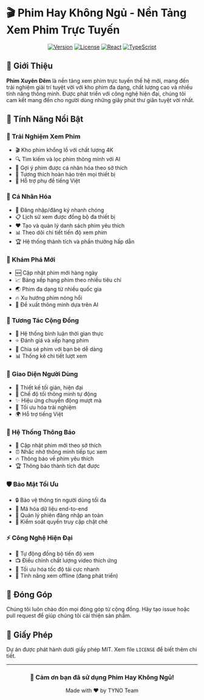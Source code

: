 # 🎬 Phim Hay Không Ngủ - Nền Tảng Xem Phim Trực Tuyến

<div align="center">

[![Version](https://img.shields.io/badge/Version-1.0.0-blue)]()
[![License](https://img.shields.io/badge/License-MIT-green)]()
[![React](https://img.shields.io/badge/React-18.3-61dafb)]()
[![TypeScript](https://img.shields.io/badge/TypeScript-5.6-3178c6)]()

</div>

## 🌟 Giới Thiệu
**Phim Xuyên Đêm** là nền tảng xem phim trực tuyến thế hệ mới, mang đến trải nghiệm giải trí tuyệt vời với kho phim đa dạng, chất lượng cao và nhiều tính năng thông minh. Được phát triển với công nghệ hiện đại, chúng tôi cam kết mang đến cho người dùng những giây phút thư giãn tuyệt vời nhất.

## 🚀 Tính Năng Nổi Bật

### 🎥 Trải Nghiệm Xem Phim
- 🎬 Kho phim khổng lồ với chất lượng 4K
- 🔍 Tìm kiếm và lọc phim thông minh với AI
- 🎯 Gợi ý phim được cá nhân hóa theo sở thích
- 📱 Tương thích hoàn hảo trên mọi thiết bị
- 💬 Hỗ trợ phụ đề tiếng Việt

### 👤 Cá Nhân Hóa
- 🔐 Đăng nhập/đăng ký nhanh chóng
- 📋 Lịch sử xem được đồng bộ đa thiết bị
- ❤️ Tạo và quản lý danh sách phim yêu thích
- 📊 Theo dõi chi tiết tiến độ xem phim
- 🏆 Hệ thống thành tích và phần thưởng hấp dẫn

### 🌈 Khám Phá Mới
- 🆕 Cập nhật phim mới hàng ngày
- 📈 Bảng xếp hạng phim theo nhiều tiêu chí
- 🌏 Phim đa dạng từ nhiều quốc gia
- 🔥 Xu hướng phim nóng hổi
- 🎲 Đề xuất thông minh dựa trên AI

### 💫 Tương Tác Cộng Đồng
- 💭 Hệ thống bình luận thời gian thực
- ⭐ Đánh giá và xếp hạng phim
- 🔄 Chia sẻ phim với bạn bè dễ dàng
- 📊 Thống kê chi tiết lượt xem

### 🎨 Giao Diện Người Dùng
- 🎯 Thiết kế tối giản, hiện đại
- 🌙 Chế độ tối thông minh tự động
- ✨ Hiệu ứng chuyển động mượt mà
- 🚀 Tối ưu hóa trải nghiệm
- 🌍 Hỗ trợ tiếng Việt

### 🔔 Hệ Thống Thông Báo
- 📢 Cập nhật phim mới theo sở thích
- ⏰ Nhắc nhở thông minh tiếp tục xem
- 🔥 Thông báo về phim yêu thích
- 🏆 Thông báo thành tích đạt được

### 🛡️ Bảo Mật Tối Ưu
- 🔒 Bảo vệ thông tin người dùng tối đa
- 🔐 Mã hóa dữ liệu end-to-end
- 👤 Quản lý phiên đăng nhập an toàn
- 🎯 Kiểm soát quyền truy cập chặt chẽ

### ⚡ Công Nghệ Hiện Đại
- 💾 Tự động đồng bộ tiến độ xem
- 📺 Điều chỉnh chất lượng video thích ứng
- 🚀 Tối ưu hóa tốc độ tải cực nhanh
- 📱 Tính năng xem offline (đang phát triển)


## 🤝 Đóng Góp

Chúng tôi luôn chào đón mọi đóng góp từ cộng đồng. Hãy tạo issue hoặc pull request để giúp chúng tôi cải thiện sản phẩm.

## 📜 Giấy Phép

Dự án được phát hành dưới giấy phép MIT. Xem file `LICENSE` để biết thêm chi tiết.

---

<div align="center">
  <h3>💖 Cảm ơn bạn đã sử dụng Phim Hay Không Ngủ!</h3>
  <p>Made with ❤️ by TYNO Team</p>
</div>
